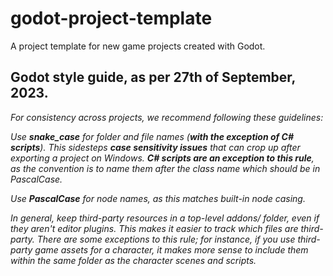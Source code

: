 # godot-project-template
A project template for new game projects created with Godot.

## Godot style guide, as per 27th of September, 2023.
_For consistency across projects, we recommend following these guidelines:_

_Use **snake_case** for folder and file names (**with the exception of C# scripts**). This sidesteps **case sensitivity issues** that can crop up after exporting a project on Windows. **C# scripts are an exception to this rule**, as the convention is to name them after the class name which should be in PascalCase._

_Use **PascalCase** for node names, as this matches built-in node casing._

_In general, keep third-party resources in a top-level addons/ folder, even if they aren't editor plugins. This makes it easier to track which files are third-party. There are some exceptions to this rule; for instance, if you use third-party game assets for a character, it makes more sense to include them within the same folder as the character scenes and scripts._
